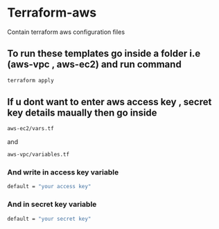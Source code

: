 # Terraform-aws
Contain terraform aws configuration files

## To run these templates go inside a folder i.e (aws-vpc , aws-ec2) and run command

```bash
terraform apply
```

## If u dont want to enter aws access key , secret key details maually then go inside 
```bash
aws-ec2/vars.tf
```
and
```bash
aws-vpc/variables.tf
```
### And write in access key variable 
```bash
default = "your access key"
```
### And in secret key variable 
```bash
default = "your secret key"
```
